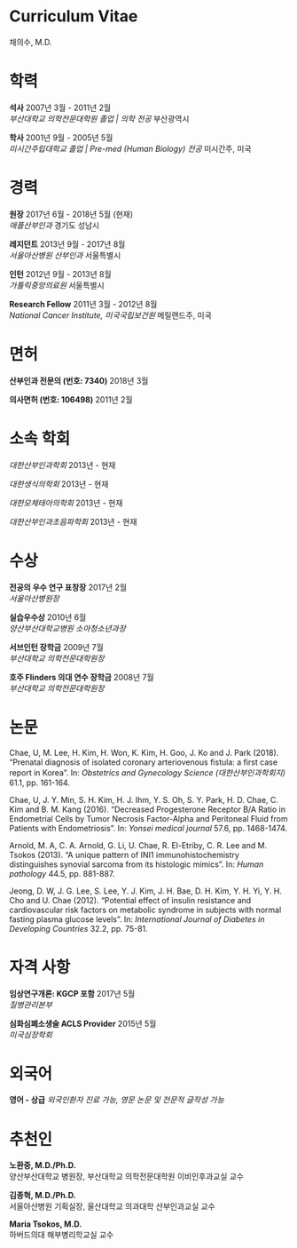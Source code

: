 Curriculum Vitae
================
채의수, M.D.

# 학력

**석사** 2007년 3월 - 2011년 2월  
*부산대학교 의학전문대학원 졸업 | 의학 전공* 부산광역시

**학사** 2001년 9월 - 2005년 5월  
*미시간주립대학교 졸업 | Pre-med (Human Biology) 전공* 미시간주, 미국

# 경력

**원장** 2017년 6월 - 2018년 5월 (현재)  
*애플산부인과* 경기도 성남시

**레지던트** 2013년 9월 - 2017년 8월  
*서울아산병원 산부인과* 서울특별시

**인턴** 2012년 9월 - 2013년 8월  
*가톨릭중앙의료원* 서울특별시

**Research Fellow** 2011년 3월 - 2012년 8월  
*National Cancer Institute, 미국국립보건원* 메릴랜드주, 미국

# 면허

**산부인과 전문의 (번호: 7340)** 2018년 3월

**의사면허 (번호: 106498)** 2011년 2월

# 소속 학회

*대한산부인과학회* 2013년 - 현재

*대한생식의학회* 2013년 - 현재

*대한모체태아의학회* 2013년 - 현재

*대한산부인과초음파학회* 2013년 - 현재

# 수상

**전공의 우수 연구 표창장** 2017년 2월  
*서울아산병원장*

**실습우수상** 2010년 6월  
*양산부산대학교병원 소아청소년과장*

**서브인턴 장학금** 2009년 7월  
*부산대학교 의학전문대학원장*

**호주 Flinders 의대 연수 장학금** 2008년 7월  
*부산대학교 의학전문대학원장*

# 논문

Chae, U, M. Lee, H. Kim, H. Won, K. Kim, H. Goo, J. Ko and J. Park
(2018). “Prenatal diagnosis of isolated coronary arteriovenous fistula:
a first case report in Korea”. In: *Obstetrics and Gynecology Science
(대한산부인과학회지)* 61.1, pp. 161-164.

Chae, U, J. Y. Min, S. H. Kim, H. J. Ihm, Y. S. Oh, S. Y. Park, H. D.
Chae, C. Kim and B. M. Kang (2016). “Decreased Progesterone Receptor B/A
Ratio in Endometrial Cells by Tumor Necrosis Factor-Alpha and Peritoneal
Fluid from Patients with Endometriosis”. In: *Yonsei medical journal*
57.6, pp. 1468-1474.

Arnold, M. A, C. A. Arnold, G. Li, U. Chae, R. El-Etriby, C. R. Lee and
M. Tsokos (2013). “A unique pattern of INI1 immunohistochemistry
distinguishes synovial sarcoma from its histologic mimics”. In: *Human
pathology* 44.5, pp. 881-887.

Jeong, D. W, J. G. Lee, S. Lee, Y. J. Kim, J. H. Bae, D. H. Kim, Y. H.
Yi, Y. H. Cho and U. Chae (2012). “Potential effect of insulin
resistance and cardiovascular risk factors on metabolic syndrome in
subjects with normal fasting plasma glucose levels”. In: *International
Journal of Diabetes in Developing Countries* 32.2, pp. 75-81.

# 자격 사항

**임상연구개론: KGCP 포함** 2017년 5월  
*질병관리본부*

**심화심폐소생술 ACLS Provider** 2015년 5월  
*미국심장학회*

# 외국어

**영어 - 상급** *외국인환자 진료 가능, 영문 논문 및 전문적 글작성 가능*

# 추천인

**노환중, M.D./Ph.D.**  
양산부산대학교 병원장, 부산대학교 의학전문대학원 이비인후과교실 교수

**김종혁, M.D./Ph.D.**  
서울아산병원 기획실장, 울산대학교 의과대학 산부인과교실 교수

**Maria Tsokos, M.D.**  
하버드의대 해부병리학교실 교수
